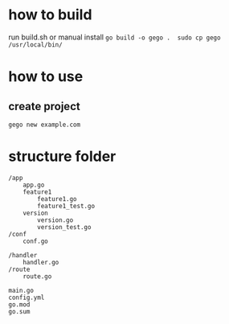 
# how to build
run build.sh or manual install
`
	go build -o gego . 
	sudo cp gego /usr/local/bin/
`

# how to use 
## create project
`
gego new example.com
`

# structure folder
```
/app
	app.go
	feature1 
		feature1.go
		feature1_test.go
	version
		version.go
		version_test.go 
/conf
	conf.go

/handler
	handler.go
/route
	route.go

main.go
config.yml
go.mod
go.sum
```
